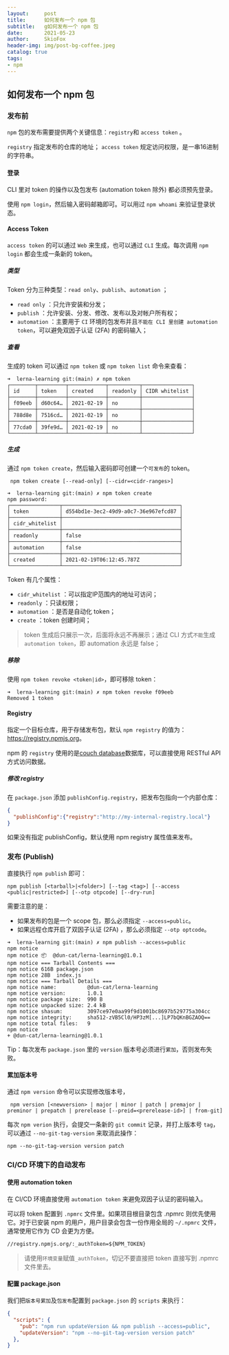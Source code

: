 ```yaml
---
layout:     post
title:      如何发布一个 npm 包 
subtitle:   g如何发布一个 npm 包 
date:       2021-05-23
author:     SkioFox
header-img: img/post-bg-coffee.jpeg
catalog: true
tags:
- npm
---
```


## 如何发布一个 npm 包

### 发布前

 `npm` 包的发布需要提供两个关键信息：`registry`和 `access token` 。

 `registry` 指定发布的仓库的地址； `access token` 规定访问权限，是一串16进制的字符串。

#### 登录

CLI 里对 token 的操作以及包发布 (automation token 除外) 都必须预先登录。

使用 `npm login`，然后输入密码邮箱即可。可以用过 `npm whoami` 来验证登录状态。

#### Access Token

 `access token` 的可以通过 `Web` 来生成，也可以通过 `CLI` 生成。每次调用 `npm login` 都会生成一条新的 token。

##### 类型

Token 分为三种类型：`read only`、`publish`、`automation` ；

* `read only` ：只允许安装和分发；
* `publish` ：允许安装、分发、修改、发布以及对帐户所有权；
* `automation` ：主要用于 `CI` 环境的包发布并且`不能在 CLI 里创建 automation token`，可以避免双因子认证 (2FA) 的密码输入；

##### 查看

生成的 token 可以通过 `npm token` 或 `npm token list` 命令来查看：

``` shell
➜  lerna-learning git:(main) ✗ npm token
┌────────┬─────────┬────────────┬──────────┬────────────────┐
│ id     │ token   │ created    │ readonly │ CIDR whitelist │
├────────┼─────────┼────────────┼──────────┼────────────────┤
│ f09eeb │ d60c64… │ 2021-02-19 │ no       │                │
├────────┼─────────┼────────────┼──────────┼────────────────┤
│ 788d8e │ 7516cd… │ 2021-02-19 │ no       │                │
├────────┼─────────┼────────────┼──────────┼────────────────┤
│ 77cda0 │ 39fe9d… │ 2021-02-19 │ no       │                │
└────────┴─────────┴────────────┴──────────┴────────────────┘
```

##### 生成

通过 `npm token create`，然后输入密码即可创建一个`可发布`的 token。

``` shell
 npm token create [--read-only] [--cidr=<cidr-ranges>]
 ```

``` shell
➜  lerna-learning git:(main) ✗ npm token create
npm password: 
┌────────────────┬──────────────────────────────────────┐
│ token          │ d554bd1e-3ec2-49d9-a0c7-36e967efcd87 │
├────────────────┼──────────────────────────────────────┤
│ cidr_whitelist │                                      │
├────────────────┼──────────────────────────────────────┤
│ readonly       │ false                                │
├────────────────┼──────────────────────────────────────┤
│ automation     │ false                                │
├────────────────┼──────────────────────────────────────┤
│ created        │ 2021-02-19T06:12:45.787Z             │
└────────────────┴──────────────────────────────────────┘
```

Token 有几个属性：

* `cidr_whitelist` ：可以指定IP范围内的地址可访问；
* `readonly` ：只读权限；
* `automation` ：是否是自动化 token；
* `create` ：token 创建时间；

> token 生成后只展示一次，后面将永远不再展示；通过 CLI 方式`不能`生成 `automation token`，即 automation 永远是 false；

##### 移除

使用 `npm token revoke <token|id>`，即可移除 token：

``` shell
➜  lerna-learning git:(main) ✗ npm token revoke f09eeb
Removed 1 token
```

#### Registry

指定一个目标仓库，用于存储发布包，默认 `npm registry` 的值为：<https://registry.npmjs.org>。

npm 的 `registry` 使用的是[couch database](https://couchdb.apache.org/)数据库，可以直接使用 RESTful API 方式访问数据。

##### 修改 registry

在 `package.json` 添加 `publishConfig.registry`，把发布包指向一个内部仓库：

``` json
{
  "publishConfig":{"registry":"http://my-internal-registry.local"}
}
```

如果没有指定 publishConfig，默认使用 npm registry 属性值来发布。

### 发布 (Publish)

直接执行 `npm publish` 即可：

``` shell
npm publish [<tarball>|<folder>] [--tag <tag>] [--access <public|restricted>] [--otp otpcode] [--dry-run]
```

需要注意的是：

* 如果发布的包是一个 scope 包，那么必须指定 `--access=public`。
* 如果远程仓库开启了双因子认证 (2FA) ，那么必须指定 `--otp optcode`。

``` shell
➜  lerna-learning git:(main) ✗ npm publish --access=public
npm notice 
npm notice 📦  @dun-cat/lerna-learning@1.0.1
npm notice === Tarball Contents === 
npm notice 616B package.json               
npm notice 28B  index.js                   
npm notice === Tarball Details === 
npm notice name:          @dun-cat/lerna-learning                 
npm notice version:       1.0.1                                   
npm notice package size:  990 B                                   
npm notice unpacked size: 2.4 kB                                  
npm notice shasum:        3097ce97e0aa99f9d1001bc8697b529775a304cc
npm notice integrity:     sha512-zVB5Cl0/HP3zM[...]LP7bQKnBGZAOQ==
npm notice total files:   9                                       
npm notice 
+ @dun-cat/lerna-learning@1.0.1
```

Tip：每次发布 `package.json` 里的 `version` 版本号必须进行`累加`，否则发布失败。

#### 累加版本号

通过 `npm version` 命令可以实现修改版本号，

``` shell
 npm version [<newversion> | major | minor | patch | premajor | preminor | prepatch | prerelease [--preid=<prerelease-id>] | from-git]
```

每次 `npm verion` 执行，会提交一条新的 `git commit` 记录，并打上版本号 `tag`，可以通过 `--no-git-tag-version` 来取消此操作：

``` shell
npm --no-git-tag-version version patch
```

### CI/CD 环境下的自动发布

#### 使用 automation token

在 CI/CD 环境直接使用 `automation token` 来避免双因子认证的密码输入。

可以将 token 配置到 `.npmrc` 文件里。如果项目根目录包含 .npmrc 则优先使用它。对于已安装 npm 的用户，用户目录会包含一份作用全局的 `~/.npmrc` 文件，通常使用它作为 CD 会更为方便。

``` xml
//registry.npmjs.org/:_authToken=${NPM_TOKEN}
```

> 请使用`环境变量`赋值`_authToken`，切记不要直接把 token 直接写到 .npmrc 文件里去。

#### 配置 package.json

我们把`版本号累加`及`包发布`配置到 `package.json` 的 `scripts` 来执行：

``` json
{
  "scripts": {
    "pub": "npm run updateVersion && npm publish --access=public",
    "updateVersion": "npm --no-git-tag-version version patch"
  },
}
```
